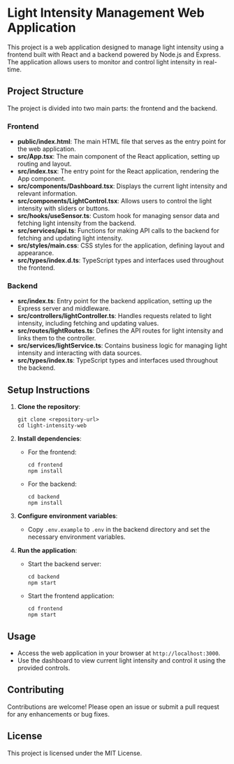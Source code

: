 # Light Intensity Management Web Application

This project is a web application designed to manage light intensity using a frontend built with React and a backend powered by Node.js and Express. The application allows users to monitor and control light intensity in real-time.

## Project Structure

The project is divided into two main parts: the frontend and the backend.

### Frontend

- **public/index.html**: The main HTML file that serves as the entry point for the web application.
- **src/App.tsx**: The main component of the React application, setting up routing and layout.
- **src/index.tsx**: The entry point for the React application, rendering the App component.
- **src/components/Dashboard.tsx**: Displays the current light intensity and relevant information.
- **src/components/LightControl.tsx**: Allows users to control the light intensity with sliders or buttons.
- **src/hooks/useSensor.ts**: Custom hook for managing sensor data and fetching light intensity from the backend.
- **src/services/api.ts**: Functions for making API calls to the backend for fetching and updating light intensity.
- **src/styles/main.css**: CSS styles for the application, defining layout and appearance.
- **src/types/index.d.ts**: TypeScript types and interfaces used throughout the frontend.

### Backend

- **src/index.ts**: Entry point for the backend application, setting up the Express server and middleware.
- **src/controllers/lightController.ts**: Handles requests related to light intensity, including fetching and updating values.
- **src/routes/lightRoutes.ts**: Defines the API routes for light intensity and links them to the controller.
- **src/services/lightService.ts**: Contains business logic for managing light intensity and interacting with data sources.
- **src/types/index.ts**: TypeScript types and interfaces used throughout the backend.

## Setup Instructions

1. **Clone the repository**:
   ```
   git clone <repository-url>
   cd light-intensity-web
   ```

2. **Install dependencies**:
   - For the frontend:
     ```
     cd frontend
     npm install
     ```
   - For the backend:
     ```
     cd backend
     npm install
     ```

3. **Configure environment variables**:
   - Copy `.env.example` to `.env` in the backend directory and set the necessary environment variables.

4. **Run the application**:
   - Start the backend server:
     ```
     cd backend
     npm start
     ```
   - Start the frontend application:
     ```
     cd frontend
     npm start
     ```

## Usage

- Access the web application in your browser at `http://localhost:3000`.
- Use the dashboard to view current light intensity and control it using the provided controls.

## Contributing

Contributions are welcome! Please open an issue or submit a pull request for any enhancements or bug fixes.

## License

This project is licensed under the MIT License.